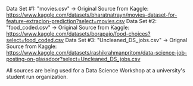 Data Set #1: "movies.csv" -> Original Source from Kaggle: https://www.kaggle.com/datasets/bharatnatrayn/movies-dataset-for-feature-extracion-prediction?select=movies.csv 
Data Set #2: "food_coded.csv" -> Original Source from Kaggle: https://www.kaggle.com/datasets/borapajo/food-choices?select=food_coded.csv
Data Set #3: "Uncleaned_DS_jobs.csv" -> Orignal Source from Kaggle: https://www.kaggle.com/datasets/rashikrahmanpritom/data-science-job-posting-on-glassdoor?select=Uncleaned_DS_jobs.csv

All sources are being used for a Data Science Workshop at a university's student run organization. 
